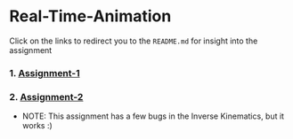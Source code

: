 # Real-Time-Animation

Click on the links to redirect you to the `README.md` for insight into the assignment

### 1. [Assignment-1](https://github.com/hamzzgab/Real-Time-Animation/tree/main/Assignment-1#assignment---1)
### 2. [Assignment-2](https://github.com/hamzzgab/Real-Time-Animation/tree/main/Assignment-2#assignment---2)
  - NOTE: This assignment has a few bugs in the Inverse Kinematics, but it works :)
